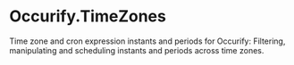 # Occurify.TimeZones
Time zone and cron expression instants and periods for Occurify: Filtering, manipulating and scheduling instants and periods across time zones.
